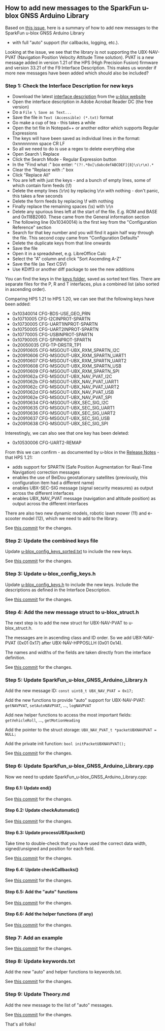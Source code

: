 ## How to add new messages to the SparkFun u-blox GNSS Arduino Library

Based on [this issue](https://github.com/sparkfun/SparkFun_u-blox_GNSS_Arduino_Library/issues/97), here is a summary of how to add new messages to the SparkFun u-blox GNSS Arduino Library
- with full "auto" support (for callbacks, logging, etc.).

Looking at the issue, we see that the library is not supporting the UBX-NAV-PVAT (Navigation Position Velocity Attitude Time solution).
PVAT is a new message added in version 1.21 of the HPS (High Precision Fusion) firmware and version 33.21 of the F9 Interface Description.
This makes us wonder if more new messages have been added which should also be included?

### Step 1: Check the Interface Description for new keys

* Download the latest [interface description](https://www.u-blox.com/sites/default/files/ZED-F9R_ProductSummary_UBX-19048775.pdf) from the [u-blox website](https://www.u-blox.com/en/product/zed-f9r-module#tab-documentation-resources)
* Open the interface description in Adobe Acrobat Reader DC (the free version)
* Do a ```File \ Save as Text...```
* Save the file in ```Text (Accessible) (*.txt)``` format
* Go make a cup of tea - this takes a while
* Open the txt file in Notepad++ or another editor which supports Regular Expressions
* The keys will have been saved as individual lines in the format: 0xnnnnnnnn space CR LF
* So all we need to do is use a regex to delete everything else
* Open Search \ Replace
* Click the Search Mode - Regular Expression button
* In the "Find what :" box enter: ```^(?!.*0x[\dabcdefABCDEF]{8}\s\r\n).*```
* Clear the "Replace with :" box
* Click "Replace All"
* You are left with just the keys - and a bunch of empty lines, some of which contain form feeds (\f)
* Delete the empty lines (\r\n) by replacing \r\n with nothing - don't panic, this takes a few seconds
* Delete the form feeds by replacing \f with nothing
* Finally replace the remaining spaces (\s) with \r\n
* Delete any spurious lines left at the start of the file. E.g. ROM and BASE and 0x118B2060. These came from the General information section
* The following line (0x10340014) is the first key from the "Configuration Reference" section
* Search for that key number and you will find it again half way through the file. This second copy came from "Configuration Defaults"
* Delete the duplicate keys from that line onwards
* Save the file
* Open it in a spreadsheet, e.g. LibreOffice Calc
* Select the "A" column and click "Sort Ascending A-Z"
* Save the file (as Text CSV)
* Use KDiff3 or another diff package to see the new additions

You can find the keys in the [keys folder](https://github.com/sparkfun/SparkFun_u-blox_GNSS_Arduino_Library/tree/main/keys), saved as sorted text files.
There are separate files for the P, R and T interfaces, plus a combined list (also sorted in ascending order).

Comparing HPS 1.21 to HPS 1.20, we can see that the following keys have been added:

* 0x10340014 CFG-BDS-USE_GEO_PRN
* 0x10710005 CFG-I2CINPROT-SPARTN
* 0x10730005 CFG-UART1INPROT-SPARTN
* 0x10750005 CFG-UART2INPROT-SPARTN
* 0x10770005 CFG-USBINPROT-SPARTN
* 0x10790005 CFG-SPIINPROT-SPARTN
* 0x20050035 CFG-TP-DRSTR_TP1
* 0x20910605 CFG-MSGOUT-UBX_RXM_SPARTN_I2C
* 0x20910606 CFG-MSGOUT-UBX_RXM_SPARTN_UART1
* 0x20910607 CFG-MSGOUT-UBX_RXM_SPARTN_UART2
* 0x20910608 CFG-MSGOUT-UBX_RXM_SPARTN_USB
* 0x20910609 CFG-MSGOUT-UBX_RXM_SPARTN_SPI
* 0x2091062a CFG-MSGOUT-UBX_NAV_PVAT_I2C
* 0x2091062b CFG-MSGOUT-UBX_NAV_PVAT_UART1
* 0x2091062c CFG-MSGOUT-UBX_NAV_PVAT_UART2
* 0x2091062d CFG-MSGOUT-UBX_NAV_PVAT_USB
* 0x2091062e CFG-MSGOUT-UBX_NAV_PVAT_SPI
* 0x20910634 CFG-MSGOUT-UBX_SEC_SIG_I2C
* 0x20910635 CFG-MSGOUT-UBX_SEC_SIG_UART1
* 0x20910636 CFG-MSGOUT-UBX_SEC_SIG_UART2
* 0x20910637 CFG-MSGOUT-UBX_SEC_SIG_USB
* 0x20910638 CFG-MSGOUT-UBX_SEC_SIG_SPI

Interestingly, we can also see that one key has been deleted:

* 0x10530006 CFG-UART2-REMAP

From this we can confirm - as documented by u-blox in the [Release Notes](https://www.u-blox.com/sites/default/files/ZED-F9R-02B_FW1.00HPS1.21_RN_UBX-21035491_1.3.pdf) -
that HPS 1.21:

* adds support for SPARTN (Safe Position Augmentation for Real-Time Navigation) correction messages
* enables the use of BeiDou geostationary satellites (previously, this configuration item had a different name)
* enables UBX-SEC-SIG message (signal security measures) as output across the different interfaces
* enables UBX_NAV_PVAT message (navigation and altitude position) as output across the different interfaces

There are also two new dynamic models, robotic lawn mower (11) and e-scooter model (12), which we need to add to the library.

See [this commit](https://github.com/sparkfun/SparkFun_u-blox_GNSS_Arduino_Library/commit/805aab18b6656513bfee473487a437754cd3965d) for the changes.

### Step 2: Update the combined keys file

Update [u-blox_config_keys_sorted.txt](https://github.com/sparkfun/SparkFun_u-blox_GNSS_Arduino_Library/blob/main/keys/u-blox_config_keys_sorted.txt)
to include the new keys.

See [this commit](https://github.com/sparkfun/SparkFun_u-blox_GNSS_Arduino_Library/commit/8895764f237ae494dcd0fa1ae942d487d2e1557f) for the changes.

### Step 3: Update u-blox_config_keys.h

Update [u-blox_config_keys.h](https://github.com/sparkfun/SparkFun_u-blox_GNSS_Arduino_Library/blob/main/src/u-blox_config_keys.h) to include the new keys.
Include the descriptions as defined in the Interface Description.

See [this commit](https://github.com/sparkfun/SparkFun_u-blox_GNSS_Arduino_Library/commit/3609da15f90a7a66b41524e77c6dc3dd76cd362c) for the changes.

### Step 4: Add the new message struct to u-blox_struct.h

The next step is to add the new struct for UBX-NAV-PVAT to u-blox_struct.h.

The messages are in ascending class and ID order. So we add UBX-NAV-PVAT (0x01 0x17) after UBX-NAV-HPPOSLLH (0x01 0x14).

The names and widths of the fields are taken directly from the interface definition.

See [this commit](https://github.com/sparkfun/SparkFun_u-blox_GNSS_Arduino_Library/commit/a4ba440c6240e0974c27f40b976a5ddf0fbdb9b6) for the changes.

### Step 5: Update SparkFun_u-blox_GNSS_Arduino_Library.h

Add the new message ID: ```const uint8_t UBX_NAV_PVAT = 0x17;```

Add the new functions to provide "auto" support for UBX-NAV-PVAT: ```getNAVPVAT```, ```setAutoNAVPVAT```, ..., ```logNAVPVAT```

Add new helper functions to access the most important fields: ```getVehicleRoll```, ..., ```getMotionHeading```

Add the pointer to the struct storage: ```UBX_NAV_PVAT_t *packetUBXNAVPVAT = NULL;```

Add the private init function: ```bool initPacketUBXNAVPVAT();```

See [this commit](https://github.com/sparkfun/SparkFun_u-blox_GNSS_Arduino_Library/commit/423a1e2ccd418dd679257edc6edeec0bd3029052) for the changes.

### Step 6: Update SparkFun_u-blox_GNSS_Arduino_Library.cpp

Now we need to update SparkFun_u-blox_GNSS_Arduino_Library.cpp:

#### Step 6.1: Update end()

See [this commit](https://github.com/sparkfun/SparkFun_u-blox_GNSS_Arduino_Library/commit/35d225e3f1abb316eda3becb7f8e2eb04ff1d17c) for the changes.

#### Step 6.2: Update checkAutomatic()

See [this commit](https://github.com/sparkfun/SparkFun_u-blox_GNSS_Arduino_Library/commit/b746d8e2742961ede95e2d06d5db3a3a557e571d) for the changes.

#### Step 6.3: Update processUBXpacket()

Take time to double-check that you have used the correct data width, signed/unsigned and position for each field.

See [this commit](https://github.com/sparkfun/SparkFun_u-blox_GNSS_Arduino_Library/commit/8eecdd5044f810b0e2b567150ff63a17c219fe8e) for the changes.

#### Step 6.4: Update checkCallbacks()

See [this commit](https://github.com/sparkfun/SparkFun_u-blox_GNSS_Arduino_Library/commit/b53bffaa3ae12482cfb268f23796963d0b8519c9) for the changes.

#### Step 6.5: Add the "auto" functions

See [this commit](https://github.com/sparkfun/SparkFun_u-blox_GNSS_Arduino_Library/commit/e394ae003ad38117d150598774d0552059416473) for the changes.

#### Step 6.6: Add the helper functions (if any)

See [this commit](https://github.com/sparkfun/SparkFun_u-blox_GNSS_Arduino_Library/commit/318e76383e96d6676bbb57294c25e665c0d4a31f) for the changes.

### Step 7: Add an example

See [this commit](https://github.com/sparkfun/SparkFun_u-blox_GNSS_Arduino_Library/commit/06014dc95f1b9ffae4876fbacfb9390541d7c31d) for the changes.

### Step 8: Update keywords.txt

Add the new "auto" and helper functions to keywords.txt.

See [this commit](https://github.com/sparkfun/SparkFun_u-blox_GNSS_Arduino_Library/commit/4f0a0ca3c5e6420be9064b91702947c23104bd1b) for the changes.

### Step 9: Update Theory.md

Add the new message to the list of "auto" messages.

See [this commit](https://github.com/sparkfun/SparkFun_u-blox_GNSS_Arduino_Library/commit/57f133259245d8071c73797e4be2ff630c2720ab) for the changes.

That's all folks!